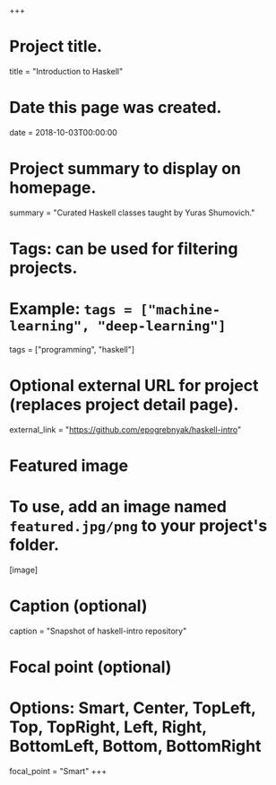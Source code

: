 +++
# Project title.
title = "Introduction to Haskell"

# Date this page was created.
date = 2018-10-03T00:00:00

# Project summary to display on homepage.
summary = "Curated Haskell classes taught by Yuras Shumovich."

# Tags: can be used for filtering projects.
# Example: `tags = ["machine-learning", "deep-learning"]`
tags = ["programming", "haskell"]

# Optional external URL for project (replaces project detail page).
external_link = "https://github.com/epogrebnyak/haskell-intro"

# Featured image
# To use, add an image named `featured.jpg/png` to your project's folder. 
[image]
  # Caption (optional)
  caption = "Snapshot of haskell-intro repository"

  # Focal point (optional)
  # Options: Smart, Center, TopLeft, Top, TopRight, Left, Right, BottomLeft, Bottom, BottomRight
  focal_point = "Smart"
+++
